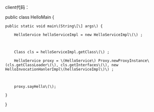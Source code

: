 client代码：

public class HelloMain {



	public static void main\(String\[\] args\) {

		HelloService helloServiceImpl = new HelloServiceImpl\(\) ;

		

		Class cls = helloServiceImpl.getClass\(\) ;

		HelloService proxy = \(HelloService\) Proxy.newProxyInstance\(cls.getClassLoader\(\), cls.getInterfaces\(\), new HelloInvocationHanlerImpl\(helloServiceImpl\)\) ;

		

		proxy.sayHello\(\);

	}



}


